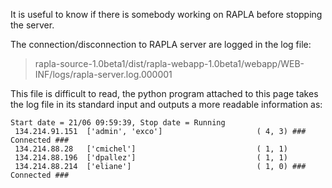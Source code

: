 It is useful to know if there is somebody working
on RAPLA before stopping the server.

The connection/disconnection to RAPLA server
are logged in the log file:

> rapla-source-1.0beta1/dist/rapla-webapp-1.0beta1/webapp/WEB-INF/logs/rapla-server.log.000001

This file is difficult to read, the python program attached to this page
takes the log file in its standard input
and outputs a more readable information as:

```
Start date = 21/06 09:59:39, Stop date = Running
 134.214.91.151  ['admin', 'exco']                     ( 4, 3) ### Connected ###
 134.214.88.28   ['cmichel']                           ( 1, 1)
 134.214.88.196  ['dpallez']                           ( 1, 1)
 134.214.88.214  ['eliane']                            ( 1, 0) ### Connected ###
```